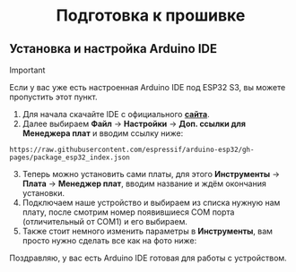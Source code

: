 <h1 align="center">Подготовка к прошивке</h1>

## Установка и настройка Arduino IDE

> [!IMPORTANT]
> Если у вас уже есть настроенная Arduino IDE под ESP32 S3, вы можете пропустить этот пункт.
> 

1. Для начала скачайте IDE с официального [**сайта**](https://www.arduino.cc/en/software).
2. Далее выбираем **Файл** -> **Настройки** -> **Доп. ссылки для Менеджера плат** и вводим ссылку ниже:
```
https://raw.githubusercontent.com/espressif/arduino-esp32/gh-pages/package_esp32_index.json
```

3. Теперь можно установить сами платы, для этого **Инструменты** -> **Плата** -> **Менеджер плат**, вводим название и ждём окончания установки.
4. Подключаем наше устройство и выбираем из списка нужную нам плату, после смотрим номер появившиеся COM порта (отличительный от COM1) и его выбираем.
5. Также стоит немного изменить параметры в **Инструменты**, вам просто нужно сделать все как на фото ниже:

Поздравляю, у вас есть Arduino IDE готовая для работы с устройством.